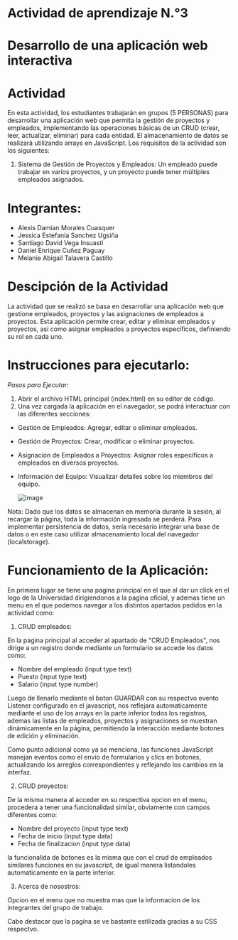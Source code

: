 
# Actividad de aprendizaje N.°3
# Desarrollo de una aplicación web interactiva

# Actividad

En esta actividad, los estudiantes trabajarán en grupos (5 PERSONAS) para desarrollar una aplicación web que permita la gestión de proyectos y empleados, implementando las operaciones básicas de un CRUD (crear, leer, actualizar, eliminar) para cada entidad. 
El almacenamiento de datos se realizará utilizando arrays en JavaScript.
Los requisitos de la actividad son los siguientes:

1.	Sistema de Gestión de Proyectos y Empleados: Un empleado puede trabajar en varios proyectos, y un proyecto puede tener múltiples empleados asignados.

# Integrantes:

- Alexis Damian Morales Cuasquer
- Jessica Estefania Sanchez Ugsiña
- Santiago David Vega Insuasti
- Daniel Enrique Cuñez Paguay
- Melanie Abigail Talavera Castillo

# Descipción de la Actividad

La actividad que se realizó se basa en desarrollar una aplicación web que gestione empleados, proyectos y las asignaciones de empleados a proyectos. Esta aplicación permite crear, editar y eliminar empleados y proyectos, así como asignar empleados a proyectos específicos, definiendo su rol en cada uno.

# Instrucciones para ejecutarlo:
  
*Pasos para Ejecutar:*

1. Abrir el archivo HTML principal (index.html) en su editor de código.
2. Una vez cargada la aplicación en el navegador, se podrá interactuar con las diferentes secciones:
- Gestión de Empleados: Agregar, editar o eliminar empleados.
- Gestión de Proyectos: Crear, modificar o eliminar proyectos.
- Asignación de Empleados a Proyectos: Asignar roles específicos a empleados en diversos proyectos.
- Información del Equipo: Visualizar detalles sobre los miembros del equipo.

  ![image](https://github.com/user-attachments/assets/7562b0b3-9ffb-4baf-9040-a766e9fe33cf)

Nota: Dado que los datos se almacenan en memoria durante la sesión, al recargar la página, toda la información ingresada se perderá. Para implementar persistencia de datos, sería necesario integrar una base de datos o en este caso utilizar almacenamiento local del navegador (localstorage).

# Funcionamiento de la Aplicación:

En primera lugar se tiene una pagina principal en el que al dar un click en el logo de la Universidad dirigiendonos a la pagina oficial, y ademas tiene un menu en el que podemos navegar a los distintos apartados pedidos en la actividad como:

1. CRUD empleados:

En la pagina principal al acceder al apartado de "CRUD Empleados", nos dirige a un registro donde mediante un formulario se accede los datos como:

- Nombre del empleado (input type text)
- Puesto (input type text)
- Salario (input type number)

Luego de llenarlo mediante el boton GUARDAR con su respectvo evento Listener configurado en el javascript, nos reflejara automaticamente mediante el uso de los arrays en la parte inferior todos los registros, ademas las listas de empleados, proyectos y asignaciones se muestran dinámicamente en la página, permitiendo la interacción mediante botones de edición y eliminación.

Como punto adicional como ya se menciona, las funciones JavaScript manejan eventos como el envío de formularios y clics en botones, actualizando los arreglos correspondientes y reflejando los cambios en la interfaz.

2. CRUD proyectos:

De la misma manera al acceder en su respectiva opcion en el menu, procedera a tener una funcionalidad similar, obviamente con campos diferentes como:

- Nombre del proyecto (input type text)
- Fecha de inicio (input type data)
- Fecha de finalizacion (input type data)

la funcionalida de botones es la misma que con el crud de empleados similares funciones en su javascript, de igual manera listandoles automaticamente en la parte inferior.

3. Acerca de nosostros:

Opcion en el menu que no muestra mas que la informacion de los integrantes del grupo de trabajo.

Cabe destacar que la pagina se ve bastante estilizada gracias a su CSS respectvo.


